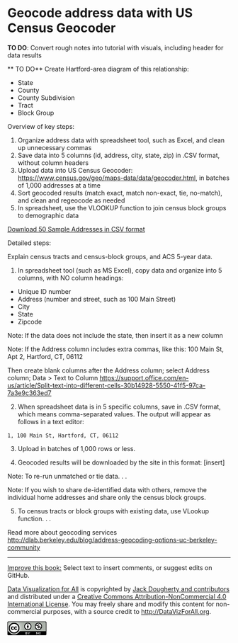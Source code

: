 # Geocode address data with US Census Geocoder

**TO DO**: Convert rough notes into tutorial with visuals, including header for data results

** TO DO** Create Hartford-area diagram of this relationship:
- State
- County
- County Subdivision
- Tract
- Block Group

Overview of key steps:
1. Organize address data with spreadsheet tool, such as Excel, and clean up unnecessary commas
2. Save data into 5 columns (id, address, city, state, zip) in .CSV format, without column headers
3. Upload data into US Census Geocoder: https://www.census.gov/geo/maps-data/data/geocoder.html, in batches of 1,000 addresses at a time
4. Sort geocoded results (match exact, match non-exact, tie, no-match), and clean and regeocode as needed
5. In spreadsheet, use the VLOOKUP function to join census block groups to demographic data

[Download 50 Sample Addresses in CSV format](sample-addresses-50.csv)

Detailed steps:

Explain census tracts and census-block groups, and ACS 5-year data.

1. In spreadsheet tool (such as MS Excel), copy data and organize into 5 columns, with NO column headings:
- Unique ID number
- Address (number and street, such as 100 Main Street)
- City
- State
- Zipcode

Note: If the data does not include the state, then insert it as a new column

Note: If the Address column includes extra commas, like this:
100 Main St, Apt 2, Hartford, CT, 06112

Then create blank columns after the Address column; select Address column; Data > Text to Column
https://support.office.com/en-us/article/Split-text-into-different-cells-30b14928-5550-41f5-97ca-7a3e9c363ed7

2. When spreadsheet data is in 5 specific columns, save in .CSV format, which means comma-separated values. The output will appear as follows in a text editor:
```
1, 100 Main St, Hartford, CT, 06112
```

3. Upload in batches of 1,000 rows or less.

4. Geocoded results will be downloaded by the site in this format:
[insert]

Note: To re-run unmatched or tie data. . .

Note: If you wish to share de-identified data with others, remove the individual home addresses and share only the census block groups.

5. To census tracts or block groups with existing data, use VLookup function. . .

Read more about geocoding services
http://dlab.berkeley.edu/blog/address-geocoding-options-uc-berkeley-community



---



[Improve this book:](../../gitbook/improve.md) Select text to insert comments, or suggest edits on GitHub.

[Data Visualization for All](http://datavizforall.org)
is copyrighted by [Jack Dougherty and contributors](../../introduction/who.md)
and distributed under a [Creative Commons Attribution-NonCommercial 4.0 International License](http://creativecommons.org/licenses/by-nc/4.0). You may freely share and modify this content for non-commercial purposes, with a source credit to http://DataVizForAll.org.

![Creative Commons by-nc image](../../cc-by-nc.png)
